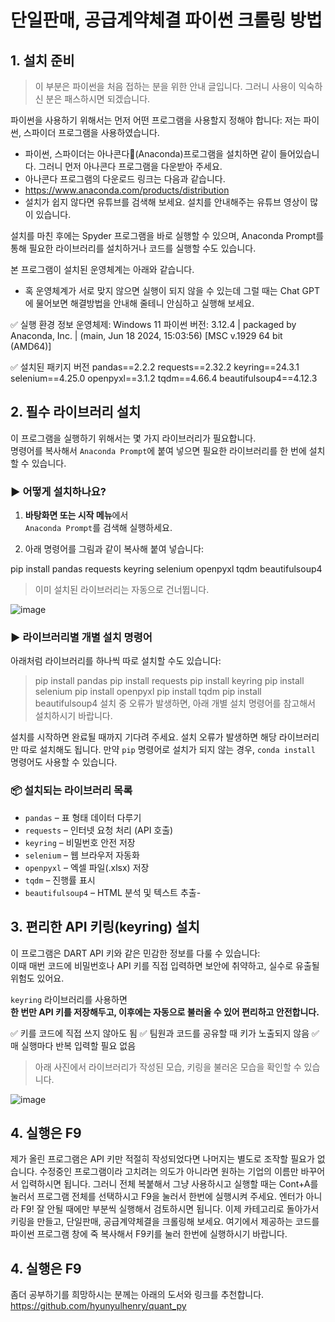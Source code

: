 # 단일판매, 공급계약체결 파이썬 크롤링 방법

## 1. 설치 준비

> 이 부분은 파이썬을 처음 접하는 분을 위한 안내 글입니다. 그러니 사용이 익숙하신 분은 패스하시면 되겠습니다.  

파이썬을 사용하기 위해서는 먼저 어떤 프로그램을 사용할지 정해야 합니다: 저는 파이썬, 스파이더 프로그램을 사용하였습니다. 

- 파이썬, 스파이더는 아나콘다🐍(Anaconda)프로그램을 설치하면 같이 들어있습니다. 그러니 먼저 아나콘다 프로그램을 다운받아 주세요.
- 아나콘다 프로그램의 다운로드 링크는 다음과 같습니다.
- https://www.anaconda.com/products/distribution
- 설치가 쉽지 않다면 유튜브를 검색해 보세요. 설치를 안내해주는 유튜브 영상이 많이 있습니다. 

설치를 마친 후에는 Spyder 프로그램을 바로 실행할 수 있으며, Anaconda Prompt를 통해 필요한 라이브러리를 설치하거나 코드를 실행할 수도 있습니다.

본 프로그램이 설치된 운영체계는 아래와 같습니다.
- 혹 운영체계가 서로 맞지 않으면 실행이 되지 않을 수 있는데 그럴 때는 Chat GPT에 물어보면 해결방법을 안내해 줄테니 안심하고 실행해 보세요.

✅ 실행 환경 정보
운영체제: Windows 11
파이썬 버전: 3.12.4 | packaged by Anaconda, Inc. | (main, Jun 18 2024, 15:03:56) [MSC v.1929 64 bit (AMD64)]

✅ 설치된 패키지 버전
pandas==2.2.2
requests==2.32.2
keyring==24.3.1
selenium==4.25.0
openpyxl==3.1.2
tqdm==4.66.4
beautifulsoup4==4.12.3

## 2. 필수 라이브러리 설치

이 프로그램을 실행하기 위해서는 몇 가지 라이브러리가 필요합니다.  
명령어를 복사해서 `Anaconda Prompt`에 붙여 넣으면 필요한 라이브러리를 한 번에 설치할 수 있습니다.

### ▶ 어떻게 설치하나요?

1. **바탕화면 또는 시작 메뉴**에서  
   `Anaconda Prompt`를 검색해 실행하세요.

2. 아래 명령어를 그림과 같이 복사해 붙여 넣습니다:

pip install pandas requests keyring selenium openpyxl tqdm beautifulsoup4 
>
> 이미 설치된 라이브러리는 자동으로 건너뜁니다.
>
![image](https://github.com/user-attachments/assets/d43c0718-c7c1-4079-8976-139acd822ef7)


### ▶ 라이브러리별 개별 설치 명령어

아래처럼 라이브러리를 하나씩 따로 설치할 수도 있습니다:
> pip install pandas
> pip install requests
> pip install keyring
> pip install selenium
> pip install openpyxl
> pip install tqdm
> pip install beautifulsoup4
> 설치 중 오류가 발생하면, 아래 개별 설치 명령어를 참고해서 설치하시기 바랍니다.

설치를 시작하면 완료될 때까지 기다려 주세요. 
설치 오류가 발생하면 해당 라이브러리만 따로 설치해도 됩니다.
만약 `pip` 명령어로 설치가 되지 않는 경우, `conda install` 명령어도 사용할 수 있습니다.

### 📦 설치되는 라이브러리 목록

- `pandas` – 표 형태 데이터 다루기
- `requests` – 인터넷 요청 처리 (API 호출)
- `keyring` – 비밀번호 안전 저장
- `selenium` – 웹 브라우저 자동화
- `openpyxl` – 엑셀 파일(.xlsx) 저장
- `tqdm` – 진행률 표시
- `beautifulsoup4` – HTML 분석 및 텍스트 추출- 

## 3. 편리한 API 키링(keyring) 설치

이 프로그램은 DART API 키와 같은 민감한 정보를 다룰 수 있습니다:  
이때 매번 코드에 비밀번호나 API 키를 직접 입력하면 보안에 취약하고, 실수로 유출될 위험도 있어요.

`keyring` 라이브러리를 사용하면  
**한 번만 API 키를 저장해두고, 이후에는 자동으로 불러올 수 있어 편리하고 안전합니다.**

✅ 키를 코드에 직접 쓰지 않아도 됨
✅ 팀원과 코드를 공유할 때 키가 노출되지 않음
✅ 매 실행마다 반복 입력할 필요 없음

> 아래 사진에서 라이브러리가 작성된 모습, 키링을 불러온 모습을 확인할 수 있습니다. 

![image](https://github.com/user-attachments/assets/9681d4dc-96a5-4eb3-8baf-3bad1ca1aa01)


## 4. 실행은 F9
제가 올린 프로그램은 API 키만 적절히 작성되었다면 나머지는 별도로 조작할 필요가 없습니다. 
수정중인 프로그램이라 고치려는 의도가 아니라면 원하는 기업의 이름만 바꾸어서 입력하시면 됩니다. 
그러니 전체 복붙해서 그냥 사용하시고 실행할 때는 Cont+A를 눌러서 프로그램 전체를 선택하시고 F9을 눌러서 한번에 실행시켜 주세요. 엔터가 아니라 F9! 
잘 안될 때에만 부분씩 실행해서 검토하시면 됩니다. 이제 카테고리로 돌아가서 키링을 만들고, 단일판매, 공급계약체결을 크롤링해 보세요. 
여기에서 제공하는 코드를 파이썬 프로그램 창에 죽 복사해서 F9키를 눌러 한번에 실행하시기 바랍니다. 


## 4. 실행은 F9
좀더 공부하기를 희망하시는 분께는 아래의 도서와 링크를 추천합니다. 
https://github.com/hyunyulhenry/quant_py





